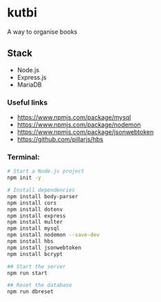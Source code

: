 # kutbi

A way to organise books

## Stack

- Node.js
- Express.js
- MariaDB

### Useful links

- https://www.npmjs.com/package/mysql
- https://www.npmjs.com/package/nodemon
- https://www.npmjs.com/package/jsonwebtoken
- https://github.com/pillarjs/hbs

### Terminal:

```bash
# Start a Node.js project
npm init -y

# Install dependencies
npm install body-parser
npm install cors
npm install dotenv
npm install express
npm install multer
npm install mysql
npm install nodemon --save-dev
npm install hbs
npm install jsonwebtoken
npm install bcrypt

## Start the server
npm run start

## Reset the database
npm run dbreset
```